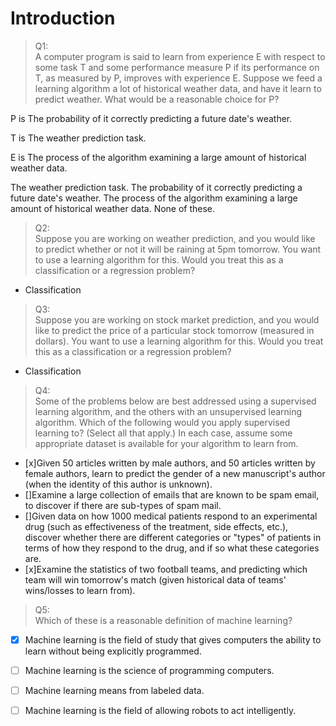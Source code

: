 # Introduction
> Q1:<br>A computer program is said to learn from experience E with respect to some task T and some performance measure P if its performance on T, as measured by P, improves with experience E. Suppose we feed a learning algorithm a lot of historical weather data, and have it learn to predict weather. What would be a reasonable choice for P?

P is The probability of it correctly predicting a future date's weather.

T is The weather prediction task.

E is The process of the algorithm examining a large amount of historical weather data.

The weather prediction task.
The probability of it correctly predicting a future date's weather.
The process of the algorithm examining a large amount of historical weather data.
None of these.

>Q2:<br>
Suppose you are working on weather prediction, and you would
like to predict whether or not it will be raining at 5pm
tomorrow. You want to use a learning algorithm for this.
Would you treat this as a classification or a regression problem?

- Classification

>Q3:<br>
Suppose you are working on stock market prediction, and you
would like to predict the price of a particular stock tomorrow
(measured in dollars). You want to use a learning algorithm for this.
Would you treat this as a classification or a regression problem?

- Classification

>Q4:<br>
Some of the problems below are best addressed using a supervised learning algorithm, and the others with an unsupervised learning algorithm. Which of the following would you apply supervised learning to? (Select all that apply.) In each case, assume some appropriate dataset is available for your algorithm to learn from.

- [x]Given 50 articles written by male authors, and 50 articles written by female authors, learn to predict the gender of a new manuscript's author (when the identity of this author is unknown).
- []Examine a large collection of emails that are known to be spam email, to discover if there are sub-types of spam mail.
- []Given data on how 1000 medical patients respond to an experimental drug (such as effectiveness of the treatment, side effects, etc.), discover whether there are different categories or "types" of patients in terms of how they respond to the drug, and if so what these categories are.
- [x]Examine the statistics of two football teams, and predicting which team will win tomorrow's match (given historical data of teams' wins/losses to learn from).

>Q5:<br>
Which of these is a reasonable definition of machine learning?

- [x] Machine learning is the field of study that gives computers the ability to learn without being explicitly programmed.
- [ ] Machine learning is the science of programming computers.
- [ ] Machine learning means from labeled data.
- [ ] Machine learning is the field of allowing robots to act intelligently.



